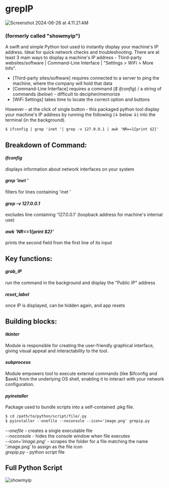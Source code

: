 # grepIP
![Screenshot 2024-06-26 at 4.11.21 AM](https://github.com/hoonc95/Data_Analytics_Portfolio/assets/168390796/1d077ee3-1eb6-439c-8a12-9eedb585b582")
### (formerly called "showmyip")  
A swift and simple Python tool used to instantly display your machine's IP address. Ideal for quick network checks and troubleshooting.
There are at least 3 main ways to display a machine's IP address - Third-party websites/software | Command-Line Interface | "Settings > WiFi > More Info".  
- [Third-party sites/software] requires connected to a server to ping the machine, where the company will hold that data  
- [Command-Line Interface] requires a command (_$ ifconfig_) / a string of commands (_below_) - difficult to decipher/memorize
- [WiFi Settings] takes time to locate the correct option and buttons  
  
However - at the click of single button - this packaged python tool display your machine's IP address by running the following (↓ below ↓) into the terminal (in the background).
```diff
$ ifconfig | grep 'inet '| grep -v 127.0.0.1 | awk 'NR==1{print $2}'
```
## Breakdown of Command:
#### _ifconfig_  
displays information about network interfaces on your system  
#### _grep 'inet '_  
filters for lines containing 'inet '  
#### _grep -v 127.0.0.1_  
excludes line containing '127.0.0.1' (loopback address for machine's internal use)  
#### _awk 'NR==1{print $2}'_  
prints the second field from the first line of its input

## Key functions:
#### _grab_IP_  
run the command in the background and display the "Public IP" address  
#### _reset_label_
once IP is displayed, can be hidden again, and app resets

## Building blocks:
#### _tkinter_
Module is responsible for creating the user-friendly graphical interface, giving visual appeal and interactability to the tool.  
#### _subprocess_
Module empowers tool to execute external commands (like $ifconfig and $awk) from the underlying OS shell, enabling it to interact with your network configuration.  
#### _pyinstaller_
Package used to bundle scripts into a self-contained .pkg file.  
```diff
$ cd /path/to/python/script/file/.py
$ pyinstaller --onefile --noconsole --icon='image.png' grepip.py
```
_--onefile_ - creates a single executable file   
_--noconsole_ - hides the console window when file executes   
_--icon='image.png'_ - scrapes the folder for a file matching the name '.image.png' to assign as the file icon  
_grepip.py_ - python script file  
## Full Python Script
![showmyip](https://github.com/hoonc95/Data_Analytics_Portfolio/assets/168390796/57cfae58-3d4f-40db-8c21-58476592ca02)
